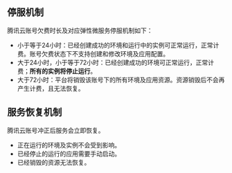 

## 停服机制
腾讯云账号欠费时长及对应弹性微服务停服机制如下：

- 小于等于24小时：已经创建成功的环境和运行中的实例可正常运行，正常计费。账号欠费状态下不支持创建和修改环境及应用配置。
- 大于24小时，小于等于72小时：已经创建成功的环境可正常运行，正常计费；**所有的实例将停止运行**。
- 大于72小时：平台将销毁该账号下的所有环境及应用资源。资源销毁后不会再产生计费，且无法恢复。

## 服务恢复机制
腾讯云账号冲正后服务会立即恢复。

- 正在运行的环境及实例不会受到影响。
- 已经停止的运行的应用需要手动启动。
- 已经销毁的资源无法恢复。
